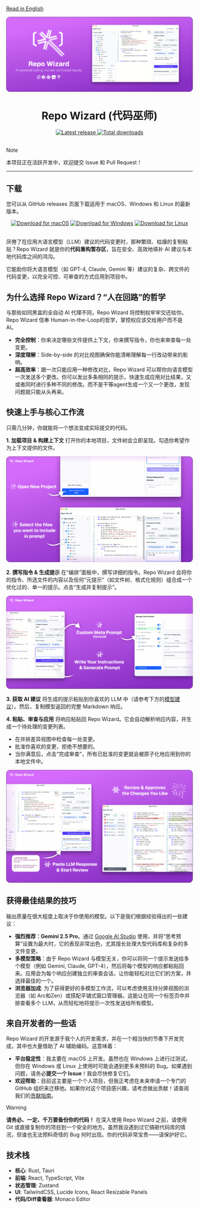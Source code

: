 [Read in English](../README.md)

<div align="center">
  <img src="assets/banner.png" alt="Repo Wizard Logo">
  <h1>Repo Wizard (代码巫师)</h1>
</div>

<div align="center">
  <a href="https://github.com/Fanzzzd/repo-wizard/releases/latest">
    <img src="https://img.shields.io/github/v/release/Fanzzzd/repo-wizard?display_name=tag&sort=semver" alt="Latest release">
  </a>
  <a href="https://github.com/Fanzzzd/repo-wizard/releases/latest">
    <img src="https://img.shields.io/github/downloads/Fanzzzd/repo-wizard/total.svg" alt="Total downloads">
  </a>
</div>

<br>

> [!NOTE]
> 本项目正在活跃开发中，欢迎提交 Issue 和 Pull Request！

---

## 下载

您可以从 GitHub releases 页面下载适用于 macOS、Windows 和 Linux 的最新版本。

<div align="center">
  <a href="https://github.com/Fanzzzd/repo-wizard/releases/latest"><img alt="Download for macOS" src="https://img.shields.io/badge/Download%20for-macOS-blue?logo=apple&style=for-the-badge"></a>
  <a href="https://github.com/Fanzzzd/repo-wizard/releases/latest"><img alt="Download for Windows" src="https://img.shields.io/badge/Download%20for-Windows-blue?logo=windows11&style=for-the-badge"></a>
  <a href="https://github.com/Fanzzzd/repo-wizard/releases/latest"><img alt="Download for Linux" src="https://img.shields.io/badge/Download%20for-Linux-blue?logo=linux&style=for-the-badge"></a>
</div>
<br>

厌倦了在应用大语言模型（LLM）建议的代码变更时，那种繁琐、枯燥的复制粘贴？Repo Wizard 就是你的**代码重构暂存区**，旨在安全、高效地填补 AI 建议与本地代码库之间的鸿沟。

它能助你将大语言模型（如 GPT-4, Claude, Gemini 等）建议的复杂、跨文件的代码变更，以完全可控、可审查的方式应用到项目中。

## 为什么选择 Repo Wizard？“人在回路”的哲学

与那些如同黑盒的全自动 AI 代理不同，Repo Wizard 将控制权牢牢交还给你。Repo Wizard 信奉 Human-in-the-Loop的哲学，掌控权应该交给用户而不是 AI。

-   **完全控制**：你来决定哪些文件提供上下文，你来撰写指令，你也来审查每一处变更。
-   **深度理解**：Side-by-side 的对比视图确保你能清晰理解每一行改动带来的影响。
-   **超高效率**：跟一次只能应用一种修改对比，Repo Wizard 可以帮你向语言模型一次发送多个更改。你可以发出多条相同的提示，快速生成应用对比结果，又或者同时进行多种不同的修改。而不是干等agent生成一个又一个更改，发现问题就只能从头再来。

## 快速上手与核心工作流

只需几分钟，你就能将一个想法变成实际提交的代码。

**1. 加载项目 & 构建上下文**
打开你的本地项目，文件树会立即呈现。勾选你希望作为上下文提供的文件。

<div align="center">
  <img src="./assets/step1.png">
</div>

**2. 撰写指令 & 生成提示**
在“编排”面板中，撰写详细的指令。Repo Wizard 会将你的指令、所选文件的内容以及任何“元提示”（如文件树、格式化规则）组合成一个优化过的、单一的提示。点击“生成并复制提示”。

<div align="center">
  <img src="./assets/step2.png">
</div>

**3. 获取 AI 建议**
将生成的提示粘贴到你喜欢的 LLM 中（请参考下方的[模型建议](#获得最佳结果的技巧)）。然后，复制模型返回的完整 Markdown 响应。

**4. 粘贴、审查与应用**
将响应粘贴回 Repo Wizard。它会自动解析响应内容，并生成一个待处理的变更列表。
- 在并排差异视图中检查每一处变更。
- 批准你喜欢的变更，拒绝不想要的。
- 当你满意后，点击“完成审查”，所有已批准的变更就会被原子化地应用到你的本地文件中。

<div align="center">
  <img src="./assets/step4.png">
</div>

## 获得最佳结果的技巧

输出质量在很大程度上取决于你使用的模型。以下是我们根据经验得出的一些建议：

-   **强烈推荐：Gemini 2.5 Pro**。通过 [Google AI Studio](https://aistudio.google.com/) 使用，并将“思考预算”设置为最大时，它的表现非常出色，尤其擅长处理大型代码库和复杂的多文件变更。
-   **多模型策略**：由于 Repo Wizard 与模型无关，你可以将同一个提示发送给多个模型（例如 Gemini, Claude, GPT-4），然后将每个模型的响应都粘贴回来。应用会为每个响应创建独立的审查会话，让你能轻松对比它们的方案，并选择最佳的一个。
-   **浏览器加成**: 为了获得更好的多模型工作流，可以考虑使用支持分屏视图的浏览器（如 Arc和Zen）或搭配平铺式窗口管理器。这能让在同一个标签页中并排查看多个 LLM，从而轻松地将提示一次性发送给所有模型。

## 来自开发者的一些话

Repo Wizard 的开发源于我个人的开发需求，并在一个相当快的节奏下开发完成，其中也大量借助了 AI 辅助编码。这意味着：

-   **平台稳定性**：我主要在 macOS 上开发。虽然也在 Windows 上进行过测试，但你在 Windows 或 Linux 上使用时可能会遇到更多未预料的 Bug。如果遇到问题，请务必**提交一个 Issue**！我会尽快修复它们。
-   **欢迎帮助**：目前这主要是一个个人项目，但我正考虑在未来申请一个专门的 GitHub 组织来迁移他。如果你对这个项目感兴趣，请考虑做出贡献！请查阅我们的[贡献指南](../CONTRIBUTING.md)。

> [!WARNING]
> **请务必、一定、千万要备份你的代码！**
> 在深入使用 Repo Wizard 之前，请使用 Git 或直接复制你的项目到一个安全的地方。虽然我没遇到过它搞砸代码库的情况，但谁也无法预料奇怪的 Bug 何时出现。你的代码非常宝贵——请保护好它。

## 技术栈

-   **核心**: Rust, Tauri
-   **前端**: React, TypeScript, Vite
-   **状态管理**: Zustand
-   **UI**: TailwindCSS, Lucide Icons, React Resizable Panels
-   **代码/Diff查看器**: Monaco Editor